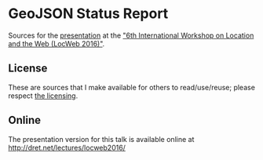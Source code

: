 # GeoJSON Status Report

Sources for the [presentation](http://dret.net/netdret/publications#locweb2016) at the ["6th International Workshop on Location and the Web (LocWeb 2016)"](http://dhere.de/locweb2016/).


## License

These are sources that I make available for others to read/use/reuse; please respect [the licensing](../LICENSE).


## Online

The presentation version for this talk is available online at http://dret.net/lectures/locweb2016/

